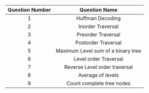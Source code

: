 | Question Number |           Question Name            |
| :-------------: | :--------------------------------: |
|        1        |          Huffman Decoding          |
|        2        |         Inorder Traversal          |
|        3        |         Preorder Traversal         |
|        4        |        Postorder Traversal         |
|        5        | Maximum Level sum of a binary tree |
|        6        |       Level order Traversal        |
|        7        |   Reverse Level order traversal    |
|        8        |         Average of levels          |
|        9        |     Count complete tree nodes      |
